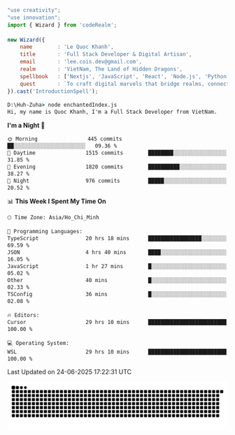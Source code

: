 <!--x axis divider-->

```js 
"use creativity";
"use innovation";
import { Wizard } from 'codeRealm';

new Wizard({
    name        : 'Le Quoc Khanh',
    title       : 'Full Stack Developer & Digital Artisan',
    email       : 'lee.cois.dev@gmail.com',
    realm       : 'VietNam, The Land of Hidden Dragons',
    spellbook   : ['Nextjs', 'JavaScript', 'React', 'Node.js', 'Python', 'Django', 'Cloud Services'],
    quest       : `To craft digital marvels that bridge realms, connect cultures, and bring imagination to life.`,
}).cast('IntroductionSpell');
```

```cmd
D:\Huh-Zuha> node enchantedIndex.js
Hi, my name is Quoc Khanh, I'm a Full Stack Developer from VietNam.
```
<!--START_SECTION:waka-->
**I'm a Night 🦉** 

```text
🌞 Morning                445 commits         ██░░░░░░░░░░░░░░░░░░░░░░░   09.36 % 
🌆 Daytime                1515 commits        ████████░░░░░░░░░░░░░░░░░   31.85 % 
🌃 Evening                1820 commits        ██████████░░░░░░░░░░░░░░░   38.27 % 
🌙 Night                  976 commits         █████░░░░░░░░░░░░░░░░░░░░   20.52 % 
```


📊 **This Week I Spent My Time On** 

```text
🕑︎ Time Zone: Asia/Ho_Chi_Minh

💬 Programming Languages: 
TypeScript               20 hrs 18 mins      █████████████████░░░░░░░░   69.59 % 
JSON                     4 hrs 40 mins       ████░░░░░░░░░░░░░░░░░░░░░   16.05 % 
JavaScript               1 hr 27 mins        █░░░░░░░░░░░░░░░░░░░░░░░░   05.02 % 
Other                    40 mins             █░░░░░░░░░░░░░░░░░░░░░░░░   02.33 % 
TSConfig                 36 mins             █░░░░░░░░░░░░░░░░░░░░░░░░   02.08 % 

🔥 Editors: 
Cursor                   29 hrs 10 mins      █████████████████████████   100.00 % 

💻 Operating System: 
WSL                      29 hrs 10 mins      █████████████████████████   100.00 % 
```


 Last Updated on 24-06-2025 17:22:31 UTC
<!--END_SECTION:waka-->
<picture>
  <source media="(prefers-color-scheme: dark)" srcset="https://raw.githubusercontent.com/leecois/leecois/output/github-contribution-grid-snake-dark.svg">
  <source media="(prefers-color-scheme: light)" srcset="https://raw.githubusercontent.com/leecois/leecois/output/github-contribution-grid-snake.svg">
  <img alt="github contribution grid snake animation" src="https://raw.githubusercontent.com/leecois/leecois/output/github-contribution-grid-snake.svg">
</picture>
